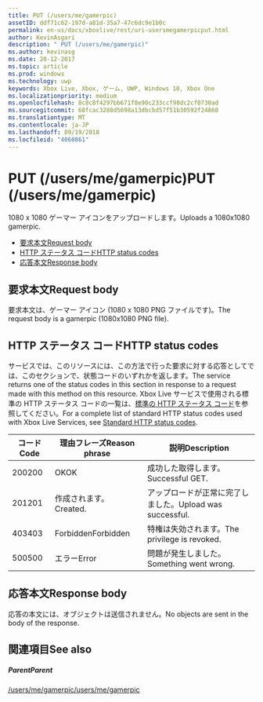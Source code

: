 ```yaml
---
title: PUT (/users/me/gamerpic)
assetID: ddf71c62-197d-a81d-35a7-47c6dc9e1b0c
permalink: en-us/docs/xboxlive/rest/uri-usersmegamerpicput.html
author: KevinAsgari
description: " PUT (/users/me/gamerpic)"
ms.author: kevinasg
ms.date: 20-12-2017
ms.topic: article
ms.prod: windows
ms.technology: uwp
keywords: Xbox Live, Xbox, ゲーム, UWP, Windows 10, Xbox One
ms.localizationpriority: medium
ms.openlocfilehash: 8c8c8f4297bb671f8e90c233ccf98dc2cf0730ad
ms.sourcegitcommit: 68fcac3288d5698a13dbcbd57f51b30592f24860
ms.translationtype: MT
ms.contentlocale: ja-JP
ms.lasthandoff: 09/19/2018
ms.locfileid: "4060861"
---
```

# <a name="put-usersmegamerpic"></a><span data-ttu-id="0f6d6-104">PUT (/users/me/gamerpic)</span><span class="sxs-lookup"><span data-stu-id="0f6d6-104">PUT (/users/me/gamerpic)</span></span>
<span data-ttu-id="0f6d6-105">1080 x 1080 ゲーマー アイコンをアップロードします。</span><span class="sxs-lookup"><span data-stu-id="0f6d6-105">Uploads a 1080x1080 gamerpic.</span></span> 
  * [<span data-ttu-id="0f6d6-106">要求本文</span><span class="sxs-lookup"><span data-stu-id="0f6d6-106">Request body</span></span>](#ID4EQ)
  * [<span data-ttu-id="0f6d6-107">HTTP ステータス コード</span><span class="sxs-lookup"><span data-stu-id="0f6d6-107">HTTP status codes</span></span>](#ID4EZ)
  * [<span data-ttu-id="0f6d6-108">応答本文</span><span class="sxs-lookup"><span data-stu-id="0f6d6-108">Response body</span></span>](#ID4EXC)
 
<a id="ID4EQ"></a>

 
## <a name="request-body"></a><span data-ttu-id="0f6d6-109">要求本文</span><span class="sxs-lookup"><span data-stu-id="0f6d6-109">Request body</span></span>
 
<span data-ttu-id="0f6d6-110">要求本文は、ゲーマー アイコン (1080 x 1080 PNG ファイルです)。</span><span class="sxs-lookup"><span data-stu-id="0f6d6-110">The request body is a gamerpic (1080x1080 PNG file).</span></span>
  
<a id="ID4EZ"></a>

 
## <a name="http-status-codes"></a><span data-ttu-id="0f6d6-111">HTTP ステータス コード</span><span class="sxs-lookup"><span data-stu-id="0f6d6-111">HTTP status codes</span></span>
 
<span data-ttu-id="0f6d6-112">サービスでは、このリソースには、この方法で行った要求に対する応答としてでは、このセクションで、状態コードのいずれかを返します。</span><span class="sxs-lookup"><span data-stu-id="0f6d6-112">The service returns one of the status codes in this section in response to a request made with this method on this resource.</span></span> <span data-ttu-id="0f6d6-113">Xbox Live サービスで使用される標準の HTTP ステータス コードの一覧は、[標準の HTTP ステータス コード](../../additional/httpstatuscodes.md)を参照してください。</span><span class="sxs-lookup"><span data-stu-id="0f6d6-113">For a complete list of standard HTTP status codes used with Xbox Live Services, see [Standard HTTP status codes](../../additional/httpstatuscodes.md).</span></span>
 
| <span data-ttu-id="0f6d6-114">コード</span><span class="sxs-lookup"><span data-stu-id="0f6d6-114">Code</span></span>| <span data-ttu-id="0f6d6-115">理由フレーズ</span><span class="sxs-lookup"><span data-stu-id="0f6d6-115">Reason phrase</span></span>| <span data-ttu-id="0f6d6-116">説明</span><span class="sxs-lookup"><span data-stu-id="0f6d6-116">Description</span></span>| 
| --- | --- | --- | 
| <span data-ttu-id="0f6d6-117">200</span><span class="sxs-lookup"><span data-stu-id="0f6d6-117">200</span></span>| <span data-ttu-id="0f6d6-118">OK</span><span class="sxs-lookup"><span data-stu-id="0f6d6-118">OK</span></span>| <span data-ttu-id="0f6d6-119">成功した取得します。</span><span class="sxs-lookup"><span data-stu-id="0f6d6-119">Successful GET.</span></span>| 
| <span data-ttu-id="0f6d6-120">201</span><span class="sxs-lookup"><span data-stu-id="0f6d6-120">201</span></span>| <span data-ttu-id="0f6d6-121">作成されます。</span><span class="sxs-lookup"><span data-stu-id="0f6d6-121">Created.</span></span>| <span data-ttu-id="0f6d6-122">アップロードが正常に完了しました。</span><span class="sxs-lookup"><span data-stu-id="0f6d6-122">Upload was successful.</span></span>| 
| <span data-ttu-id="0f6d6-123">403</span><span class="sxs-lookup"><span data-stu-id="0f6d6-123">403</span></span>| <span data-ttu-id="0f6d6-124">Forbidden</span><span class="sxs-lookup"><span data-stu-id="0f6d6-124">Forbidden</span></span>| <span data-ttu-id="0f6d6-125">特権は失効されます。</span><span class="sxs-lookup"><span data-stu-id="0f6d6-125">The privilege is revoked.</span></span>| 
| <span data-ttu-id="0f6d6-126">500</span><span class="sxs-lookup"><span data-stu-id="0f6d6-126">500</span></span>| <span data-ttu-id="0f6d6-127">エラー</span><span class="sxs-lookup"><span data-stu-id="0f6d6-127">Error</span></span>| <span data-ttu-id="0f6d6-128">問題が発生しました。</span><span class="sxs-lookup"><span data-stu-id="0f6d6-128">Something went wrong.</span></span>| 
  
<a id="ID4EXC"></a>

 
## <a name="response-body"></a><span data-ttu-id="0f6d6-129">応答本文</span><span class="sxs-lookup"><span data-stu-id="0f6d6-129">Response body</span></span>
 
<span data-ttu-id="0f6d6-130">応答の本文には、オブジェクトは送信されません。</span><span class="sxs-lookup"><span data-stu-id="0f6d6-130">No objects are sent in the body of the response.</span></span>
  
<a id="ID4ECD"></a>

 
## <a name="see-also"></a><span data-ttu-id="0f6d6-131">関連項目</span><span class="sxs-lookup"><span data-stu-id="0f6d6-131">See also</span></span>
 
<a id="ID4EED"></a>

 
##### <a name="parent"></a><span data-ttu-id="0f6d6-132">Parent</span><span class="sxs-lookup"><span data-stu-id="0f6d6-132">Parent</span></span> 

[<span data-ttu-id="0f6d6-133">/users/me/gamerpic</span><span class="sxs-lookup"><span data-stu-id="0f6d6-133">/users/me/gamerpic</span></span>](uri-usersmegamerpic.md)

   